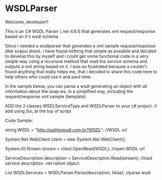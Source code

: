 # WSDLParser

Welcome, developer!!

This is an C# WSDL Parser (.net 4.6.1) that generates xml request/response based on it's wsdl schema.

Since i needed a wsdlparser that generates a xml sample request/response (like soapui does), i have found nothing that simple as possible and decided to develop this by myself and i could get some functional code in a very simple way using a recursive method that read the service schema and outputs a xml string based on it.
I was so frustrated because a couldn't found anything that really helps me, that i decided to share this code here to help others who could use it and save time.

In the sample below, you can parse a wsdl generating an object with all information about the soap ws, in a simplified way, including the request/response xml sample (template).


ADD the 2 classes WSDLServiceType and WSDLParser to your c# project.
// add using Six; at the top of script

Code Sample:

string WSDL = "http://pathtowsdl.com.br?WSDL"; //WSDL url

System.Net.WebClient client = new System.Net.WebClient();

System.IO.Stream stream = client.OpenRead(WSDL); //open WSDL url

ServiceDescription description = ServiceDescription.Read(stream); //load service description .net native object.

List<WSDLServiceType> WSDLServices = WSDLParser.Parse(description, false); //parse wsdl
